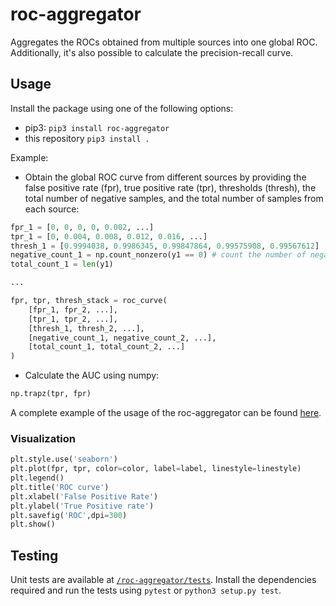 # roc-aggregator

Aggregates the ROCs obtained from multiple sources into one global ROC.
Additionally, it's also possible to calculate the precision-recall curve.

## Usage

Install the package using one of the following options:

- pip3: `pip3 install roc-aggregator`
- this repository `pip3 install .`

Example:

- Obtain the global ROC curve from different sources by providing the false positive rate (fpr), true positive rate (tpr), thresholds (thresh), the total number of negative samples, and the total number of samples from each source:

```python
fpr_1 = [0, 0, 0, 0, 0.002, ...]
tpr_1 = [0, 0.004, 0.008, 0.012, 0.016, ...]
thresh_1 = [0.9994038, 0.9986345, 0.99847864, 0.99575908, 0.99567612]
negative_count_1 = np.count_nonzero(y1 == 0) # count the number of negative labels
total_count_1 = len(y1)

...

fpr, tpr, thresh_stack = roc_curve(
    [fpr_1, fpr_2, ...],
    [tpr_1, tpr_2, ...],
    [thresh_1, thresh_2, ...],
    [negative_count_1, negative_count_2, ...],
    [total_count_1, total_count_2, ...]
)
```

- Calculate the AUC using numpy:
  
```python
np.trapz(tpr, fpr)
```

A complete example of the usage of the roc-aggregator can be found [here](roc-aggregator/examples/example.py).

### Visualization

```python
plt.style.use('seaborn')
plt.plot(fpr, tpr, color=color, label=label, linestyle=linestyle)
plt.legend()
plt.title('ROC curve')
plt.xlabel('False Positive Rate')
plt.ylabel('True Positive rate')
plt.savefig('ROC',dpi=300)
plt.show()
```

## Testing

Unit tests are available at [`/roc-aggregator/tests`](roc-aggregator/tests).
Install the dependencies required and run the tests using `pytest` or `python3 setup.py test`.
